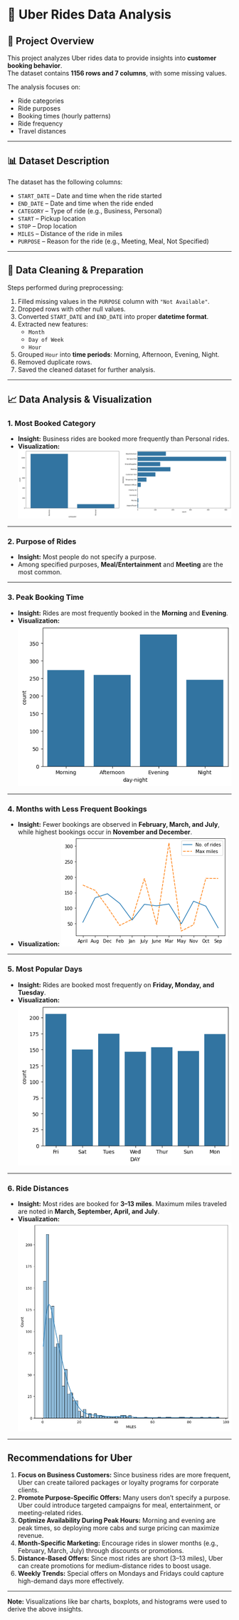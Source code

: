 # 🚖 Uber Rides Data Analysis

## 📌 Project Overview
This project analyzes Uber rides data to provide insights into **customer booking behavior**.  
The dataset contains **1156 rows and 7 columns**, with some missing values.  

The analysis focuses on:
- Ride categories  
- Ride purposes  
- Booking times (hourly patterns)  
- Ride frequency  
- Travel distances  

---

## 📊 Dataset Description
The dataset has the following columns:

- `START_DATE` – Date and time when the ride started  
- `END_DATE` – Date and time when the ride ended  
- `CATEGORY` – Type of ride (e.g., Business, Personal)  
- `START` – Pickup location  
- `STOP` – Drop location  
- `MILES` – Distance of the ride in miles  
- `PURPOSE` – Reason for the ride (e.g., Meeting, Meal, Not Specified)  

---

## 🧹 Data Cleaning & Preparation
Steps performed during preprocessing:
1. Filled missing values in the `PURPOSE` column with `"Not Available"`.  
2. Dropped rows with other null values.  
3. Converted `START_DATE` and `END_DATE` into proper **datetime format**.  
4. Extracted new features:
   - `Month`  
   - `Day of Week`  
   - `Hour`  
5. Grouped `Hour` into **time periods**: Morning, Afternoon, Evening, Night.  
6. Removed duplicate rows.  
7. Saved the cleaned dataset for further analysis.  

---

## 📈 Data Analysis & Visualization

### 1. Most Booked Category
- **Insight:** Business rides are booked more frequently than Personal rides.  
- **Visualization:**  
![Most Booked Category and Purpose](Image1/most_booked.png)

---

### 2. Purpose of Rides
- **Insight:** Most people do not specify a purpose.  
- Among specified purposes, **Meal/Entertainment** and **Meeting** are the most common.  

---

### 3. Peak Booking Time
- **Insight:** Rides are most frequently booked in the **Morning** and **Evening**.  
- **Visualization:**  
![Peak Booking Time](Image1/peak_booking_time.png)

---

### 4. Months with Less Frequent Bookings
- **Insight:** Fewer bookings are observed in **February, March, and July**, while highest bookings occur in **November and December**.  
- **Visualization:**
![Monthly Bookings](Image1/less_frequent_booking_months.png)

---

### 5. Most Popular Days
- **Insight:** Rides are booked most frequently on **Friday, Monday, and Tuesday**.  
- **Visualization:**
![Popular Days](Image1/most_popular_days.png)

---

### 6. Ride Distances
- **Insight:** Most rides are booked for **3–13 miles**. Maximum miles traveled are noted in **March, September, April, and July**.  
- **Visualization:**
![Ride Distances](Image1/most_distance.png)

---

## Recommendations for Uber
1. **Focus on Business Customers:** Since business rides are more frequent, Uber can create tailored packages or loyalty programs for corporate clients.  
2. **Promote Purpose-Specific Offers:** Many users don’t specify a purpose. Uber could introduce targeted campaigns for meal, entertainment, or meeting-related rides.  
3. **Optimize Availability During Peak Hours:** Morning and evening are peak times, so deploying more cabs and surge pricing can maximize revenue.  
4. **Month-Specific Marketing:** Encourage rides in slower months (e.g., February, March, July) through discounts or promotions.  
5. **Distance-Based Offers:** Since most rides are short (3–13 miles), Uber can create promotions for medium-distance rides to boost usage.  
6. **Weekly Trends:** Special offers on Mondays and Fridays could capture high-demand days more effectively.

---

**Note:** Visualizations like bar charts, boxplots, and histograms were used to derive the above insights.

